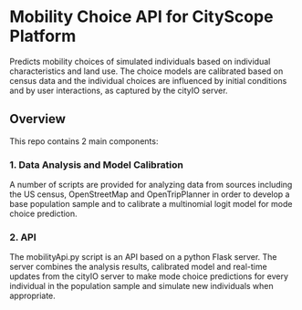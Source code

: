 # Mobility Choice API for CityScope Platform
Predicts mobility choices of simulated individuals based on individual characteristics and land use. The choice models are calibrated based on census data and the individual choices are influenced by initial conditions and by user interactions, as captured by the cityIO server.

## Overview

This repo contains 2 main components:

### 1. Data Analysis and Model Calibration
A number of scripts are provided for analyzing data from sources including the US census, OpenStreetMap and OpenTripPlanner in order to develop a base population sample and to calibrate a multinomial logit model for mode choice prediction.

### 2. API
The mobilityApi.py script is an API based on a python Flask server. The server combines the analysis results, calibrated model and real-time updates from the cityIO server to make mode choice predictions for every individual in the population sample and simulate new individuals when appropriate.
